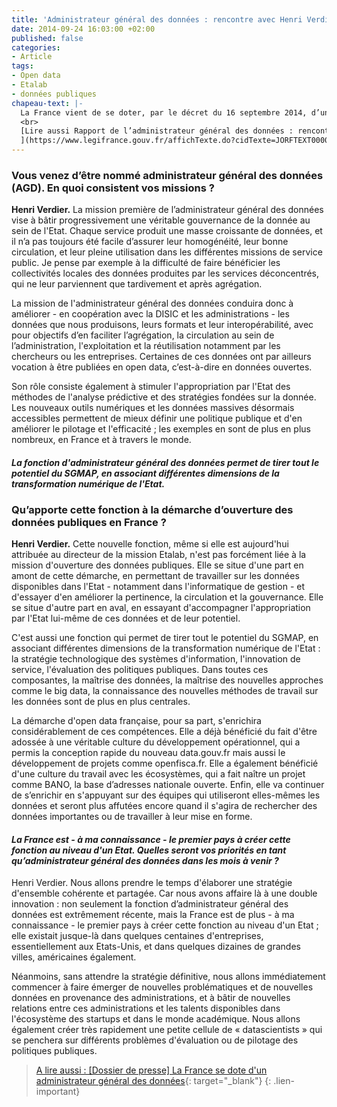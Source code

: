 ```yaml
---
title: 'Administrateur général des données : rencontre avec Henri Verdier'
date: 2014-09-24 16:03:00 +02:00
published: false
categories:
- Article
tags:
- Open data
- Etalab
- données publiques
chapeau-text: |-
  La France vient de se doter, par le décret du 16 septembre 2014, d’un administrateur général des données (AGD – en anglais « chief data officer »). C’est la première fois en Europe qu’une telle fonction est créée au niveau national. Placée sous l’autorité du Premier ministre, au sein du secrétariat général pour la modernisation de l’action publique (SGMAP), cette nouvelle mission est confiée à Henri Verdier, directeur d’Etalab, la mission du SGMAP chargée de l’ouverture des données publiques (lire l'arrêté de nomination).
  <br>
  [Lire aussi Rapport de l’administrateur général des données : rencontre avec Henri Verdier
  ](https://www.legifrance.gouv.fr/affichTexte.do?cidTexte=JORFTEXT000029463482)
---
```


### Vous venez d’être nommé administrateur général des données (AGD). En quoi consistent vos missions ?

**Henri Verdier.** La mission première de l’administrateur général des données vise à bâtir progressivement une véritable gouvernance de la donnée au sein de l'Etat. Chaque service produit une masse croissante de données, et il n’a pas toujours été facile d’assurer leur homogénéité, leur bonne circulation, et leur pleine utilisation dans les différentes missions de service public. Je pense par exemple à la difficulté de faire bénéficier les collectivités locales des données produites par les services déconcentrés, qui ne leur parviennent que tardivement et après agrégation.

La mission de l'administrateur général des données conduira donc à améliorer - en coopération avec la DISIC et les administrations - les données que nous produisons, leurs formats et leur interopérabilité, avec pour objectifs d’en faciliter l’agrégation, la circulation au sein de l’administration, l'exploitation et la réutilisation notamment par les chercheurs ou les entreprises. Certaines de ces données ont par ailleurs vocation à être publiées en open data, c’est-à-dire en données ouvertes.

Son rôle consiste également à stimuler l'appropriation par l'Etat des méthodes de l'analyse prédictive et des stratégies fondées sur la donnée. Les nouveaux outils numériques et les données massives désormais accessibles permettent de mieux définir une politique publique et d'en améliorer le pilotage et l'efficacité ; les exemples en sont de plus en plus nombreux, en France et à travers le monde.

 


#### *La fonction d'administrateur général des données permet de tirer tout le potentiel du SGMAP, en associant différentes dimensions de la transformation numérique de l'Etat.*

 

### Qu’apporte cette fonction à la démarche d’ouverture des données publiques en France ?

**Henri Verdier.** Cette nouvelle fonction, même si elle est aujourd'hui attribuée au directeur de la mission Etalab, n'est pas forcément liée à la mission d'ouverture des données publiques. Elle se situe d'une part en amont de cette démarche, en permettant de travailler sur les données disponibles dans l'Etat - notamment dans l'informatique de gestion - et d'essayer d'en améliorer la pertinence, la circulation et la gouvernance. Elle se situe d'autre part en aval, en essayant d'accompagner l'appropriation par l'Etat lui-même de ces données et de leur potentiel.

C'est aussi une fonction qui permet de tirer tout le potentiel du SGMAP, en associant différentes dimensions de la transformation numérique de l'Etat : la stratégie technologique des systèmes d'information, l'innovation de service, l'évaluation des politiques publiques. Dans toutes ces composantes, la maîtrise des données, la maîtrise des nouvelles approches comme le big data, la connaissance des nouvelles méthodes de travail sur les données sont de plus en plus centrales.

La démarche d'open data française, pour sa part, s'enrichira considérablement de ces compétences. Elle a déjà bénéficié du fait d'être adossée à une véritable culture du développement opérationnel, qui a permis la conception rapide du nouveau data.gouv.fr mais aussi le développement de projets comme openfisca.fr. Elle a également bénéficié d'une culture du travail avec les écosystèmes, qui a fait naître un projet comme BANO, la base d’adresses nationale ouverte. Enfin, elle va continuer de s’enrichir en s'appuyant sur des équipes qui utiliseront elles-mêmes les données et seront plus affutées encore quand il s'agira de rechercher des données importantes ou de travailler à leur mise en forme.
 

#### *La France est - à ma connaissance - le premier pays à créer cette fonction au niveau d'un Etat. Quelles seront vos priorités en tant qu’administrateur général des données dans les mois à venir ?*

Henri Verdier. Nous allons prendre le temps d'élaborer une stratégie d'ensemble cohérente et partagée. Car nous avons affaire là à une double innovation : non seulement la fonction d’administrateur général des données est extrêmement récente, mais la France est de plus - à ma connaissance - le premier pays à créer cette fonction au niveau d'un Etat ; elle existait jusque-là dans quelques centaines d'entreprises, essentiellement aux Etats-Unis, et dans quelques dizaines de grandes villes, américaines également.

Néanmoins, sans attendre la stratégie définitive, nous allons immédiatement commencer à faire émerger de nouvelles problématiques et de nouvelles données en provenance des administrations, et à bâtir de nouvelles relations entre ces administrations et les talents disponibles dans l'écosystème des startups et dans le monde académique. Nous allons également créer très rapidement une petite cellule de « datascientists » qui se penchera sur différents problèmes d'évaluation ou de pilotage des politiques publiques.

 

> [A lire aussi : [Dossier de presse] La France se dote d'un administrateur général des données](https://www.modernisation.gouv.fr/node/82859){: target="_blank"}
{: .lien-important}

